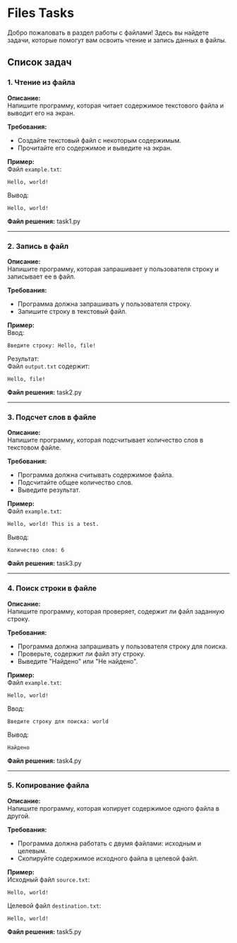 # Files Tasks

Добро пожаловать в раздел работы с файлами! Здесь вы найдете задачи, которые помогут вам освоить чтение и запись данных в файлы.

## Список задач

### 1. Чтение из файла
**Описание:**  
Напишите программу, которая читает содержимое текстового файла и выводит его на экран.  

**Требования:**  
- Создайте текстовый файл с некоторым содержимым.
- Прочитайте его содержимое и выведите на экран.

**Пример:**  
Файл `example.txt`:  
~~~
Hello, world!
~~~
Вывод:  
~~~
Hello, world!
~~~

**Файл решения:** task1.py

---

### 2. Запись в файл
**Описание:**  
Напишите программу, которая запрашивает у пользователя строку и записывает ее в файл.  

**Требования:**  
- Программа должна запрашивать у пользователя строку.
- Запишите строку в текстовый файл.

**Пример:**  
Ввод:  
~~~
Введите строку: Hello, file!
~~~
Результат:  
Файл `output.txt` содержит:  
~~~
Hello, file!
~~~

**Файл решения:** task2.py

---

### 3. Подсчет слов в файле
**Описание:**  
Напишите программу, которая подсчитывает количество слов в текстовом файле.  

**Требования:**  
- Программа должна считывать содержимое файла.
- Подсчитайте общее количество слов.
- Выведите результат.

**Пример:**  
Файл `example.txt`:  
~~~
Hello, world! This is a test.
~~~
Вывод:  
~~~
Количество слов: 6
~~~

**Файл решения:** task3.py

---

### 4. Поиск строки в файле
**Описание:**  
Напишите программу, которая проверяет, содержит ли файл заданную строку.  

**Требования:**  
- Программа должна запрашивать у пользователя строку для поиска.
- Проверьте, содержит ли файл эту строку.
- Выведите "Найдено" или "Не найдено".

**Пример:**  
Файл `example.txt`:  
~~~
Hello, world!
~~~
Ввод:  
~~~
Введите строку для поиска: world
~~~
Вывод:  
~~~
Найдено
~~~

**Файл решения:** task4.py

---

### 5. Копирование файла
**Описание:**  
Напишите программу, которая копирует содержимое одного файла в другой.  

**Требования:**  
- Программа должна работать с двумя файлами: исходным и целевым.
- Скопируйте содержимое исходного файла в целевой файл.

**Пример:**  
Исходный файл `source.txt`:  
~~~
Hello, world!
~~~
Целевой файл `destination.txt`:  
~~~
Hello, world!
~~~

**Файл решения:** task5.py